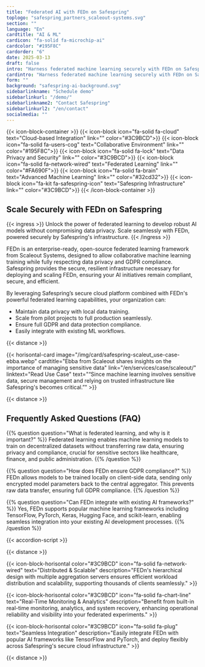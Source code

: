 ```yaml
---
title: "Federated AI with FEDn on Safespring"
toplogo: "safespring_partners_scaleout-systems.svg"
section: ""
language: "En"
cardtitle: "AI & ML"
cardicon: "fa-solid fa-microchip-ai"
cardcolor: "#195F8C"
cardorder: "6"
date: 2025-03-13
draft: false
intro: "Harness federated machine learning securely with FEDn on Safespring's GDPR-compliant cloud infrastructure."
cardintro: "Harness federated machine learning securely with FEDn on Safespring"
form: ""
background: "safespring-ai-background.svg"
sidebarlinkname: "Schedule demo"
sidebarlinkurl: "/demo/"
sidebarlinkname2: "Contact Safespring"
sidebarlinkurl2: "/en/contact"
socialmedia: ""
---
```


{{< icon-block-container >}}
    {{< icon-block icon="fa-solid fa-cloud" text="Cloud-based Integration" link="" color="#3C9BCD">}}
    {{< icon-block icon="fa-solid fa-users-cog" text="Collaborative Environment" link="" color="#195F8C">}}
    {{< icon-block icon="fa-solid fa-lock" text="Data Privacy and Security" link="" color="#3C9BCD">}}
    {{< icon-block icon="fa-solid fa-network-wired" text="Federated Learning" link="" color="#FA690F">}}
    {{< icon-block icon="fa-solid fa-brain" text="Advanced Machine Learning" link="" color="#32cd32">}}
    {{< icon-block icon="fa-kit fa-safespring-icon" text="Safespring Infrastructure" link="" color="#3C9BCD">}}
{{< /icon-block-container >}}

## Scale Securely with FEDn on Safespring

{{< ingress >}}
Unlock the power of federated learning to develop robust AI models without compromising data privacy. Scale seamlessly with FEDn, powered securely by Safespring's infrastructure.
{{< /ingress >}}


FEDn is an enterprise-ready, open-source federated learning framework from Scaleout Systems, designed to allow collaborative machine learning training while fully respecting data privacy and GDPR compliance. Safespring provides the secure, resilient infrastructure necessary for deploying and scaling FEDn, ensuring your AI initiatives remain compliant, secure, and efficient.

By leveraging Safespring’s secure cloud platform combined with FEDn's powerful federated learning capabilities, your organization can:

- Maintain data privacy with local data training.
- Scale from pilot projects to full production seamlessly.
- Ensure full GDPR and data protection compliance.
- Easily integrate with existing ML workflows.

{{< distance >}}

{{< horisontal-card 
    image="/img/card/safespring-scaleut_use-case-ebba.webp" 
    cardtitle="Ebba from Scaleout shares insights on the importance of managing sensitive data" 
    link="/en/services/case/scaleout/" 
    linktext="Read Use Case" 
    text="“Since machine learning involves sensitive data, secure management and relying on trusted infrastructure like Safespring's becomes critical.”" >}}

{{< distance >}}

## Frequently Asked Questions (FAQ)

{{% question question="What is federated learning, and why is it important?" %}}
Federated learning enables machine learning models to train on decentralized datasets without transferring raw data, ensuring privacy and compliance, crucial for sensitive sectors like healthcare, finance, and public administration.
{{% /question %}}

{{% question question="How does FEDn ensure GDPR compliance?" %}}
FEDn allows models to be trained locally on client-side data, sending only encrypted model parameters back to the central aggregator. This prevents raw data transfer, ensuring full GDPR compliance.
{{% /question %}}

{{% question question="Can FEDn integrate with existing AI frameworks?" %}}
Yes, FEDn supports popular machine learning frameworks including TensorFlow, PyTorch, Keras, Hugging Face, and scikit-learn, enabling seamless integration into your existing AI development processes.
{{% /question %}}

{{< accordion-script >}}

{{< distance >}}

{{< icon-block-horisontal color="#3C9BCD" icon="fa-solid fa-network-wired" text="Distributed & Scalable" description="FEDn's hierarchical design with multiple aggregation servers ensures efficient workload distribution and scalability, supporting thousands of clients seamlessly." >}}

{{< icon-block-horisontal color="#3C9BCD" icon="fa-solid fa-chart-line" text="Real-Time Monitoring & Analytics" description="Benefit from built-in real-time monitoring, analytics, and system recovery, enhancing operational reliability and visibility into your federated experiments." >}}

{{< icon-block-horisontal color="#3C9BCD" icon="fa-solid fa-plug" text="Seamless Integration" description="Easily integrate FEDn with popular AI frameworks like TensorFlow and PyTorch, and deploy flexibly across Safespring's secure cloud infrastructure." >}}

{{< distance >}}




